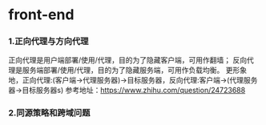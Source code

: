 # front-end

### 1.正向代理与方向代理<br/>
正向代理是用户端部署/使用/代理，目的为了隐藏客户端，可用作翻墙；
反向代理是服务端部署/使用/代理，目的为了隐藏服务端，可用作负载均衡。
更形象地，正向代理:(客户端->代理服务器)->目标服务器，反向代理:客户端->(代理服务器->目标服务器s)
参考地址：https://www.zhihu.com/question/24723688

### 2.同源策略和跨域问题
